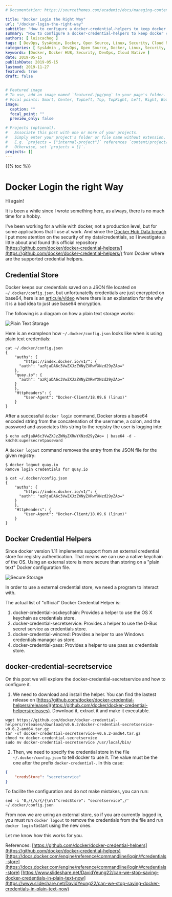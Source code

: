 ```yaml
---
# Documentation: https://sourcethemes.com/academic/docs/managing-content/

title: "Docker Login the Right Way"
url: "/docker-login-the-right-way"
subtitle: "How to configure a docker-credential-helpers to keep docker credentials safe on Linux"
summary: "How to configure a docker-credential-helpers to keep docker credentials safe on Linux"
authors: [ luiscachog ]
tags: [ DevOps, SysAdmin, Docker, Open Source, Linux, Security, Cloud Native ]
categories: [ SysAdmin , DevOps, Open Source, Docker, Linux, Security, Cloud Native ]
keywords: [Docker, Docker HUB, Security, DevOps, Cloud Native ]
date: 2019-05-15
publishDate: 2019-05-15
lastmod: 2019-11-27
featured: true
draft: false


# Featured image
# To use, add an image named `featured.jpg/png` to your page's folder.
# Focal points: Smart, Center, TopLeft, Top, TopRight, Left, Right, BottomLeft, Bottom, BottomRight.
image:
  caption: ""
  focal_point: ""
  preview_only: false

# Projects (optional).
#   Associate this post with one or more of your projects.
#   Simply enter your project's folder or file name without extension.
#   E.g. `projects = ["internal-project"]` references `content/project/deep-learning/index.md`.
#   Otherwise, set `projects = []`.
projects: []
---
```


{{% toc %}}

# Docker Login the right Way

Hi again!

It is been a while since I wrote something here, as always, there is no much time for a hobby.

I've been working for a while with docker, not a production level, but for some applications that I use at work.
And since the [Docker Hub Data breach](https://www.theinquirer.net/inquirer/news/3074793/docker-hub-breach) I put more atention on the security of my data/credentials, so I investigate a little about and found this official repository [https://github.com/docker/docker-credential-helpers/](https://github.com/docker/docker-credential-helpers/) from Docker where are the supported credential helpers.

## Credential Store

Docker keeps our credentials saved on a JSON file located on ```~/.docker/config.json```, but unfortunatelly credentials are just encrypted on base64, here is an [articule/video](https://fosdem.org/2019/schedule/event/base64_not_encryption/) where there is an explanation for the why it is a bad idea to just use base64 encryption.

The following is a diagram on how a plain text storage works:

![Plain Text Storage](/media/posts/docker-login-the-right-way/DockerPlainTextCredentials.png)

Here is an exampleon how ```~/.docker/config.json``` looks like when is using plain text credentials:

```shell
cat ~/.docker/config.json
{
	"auths": {
		"https://index.docker.io/v1/": {
      "auth": "azRjaDA6c3VwZXJzZWNyZXRwYXNzd29yZAo="
    },
    "quay.io": {
      "auth": "azRjaDA6c3VwZXJzZWNyZXRwYXNzd29yZAo="
    }
	},
	"HttpHeaders": {
		"User-Agent": "Docker-Client/18.09.6 (linux)"
	}
}
```

After a successful ```docker login``` command, Docker stores a base64 encoded string from the concatenation of the username, a colon, and the password and associates this string to the registry the user is logging into:

```shell
$ echo azRjaDA6c3VwZXJzZWNyZXRwYXNzd29yZAo= | base64 -d -
k4ch0:supersecretpassword
```

A ```docker logout``` command removes the entry from the JSON file for the given registry:

```shell
$ docker logout quay.io
Remove login credentials for quay.io

$ cat ~/.docker/config.json
{
	"auths": {
		"https://index.docker.io/v1/": {
      "auth": "azRjaDA6c3VwZXJzZWNyZXRwYXNzd29yZAo="
    }
	},
	"HttpHeaders": {
		"User-Agent": "Docker-Client/18.09.6 (linux)"
	}
}
```

## Docker Credential Helpers

Since docker version 1.11 implements support from an external credential store for registry authentication. That means we can use a native keychain of the OS. Using an external store is more secure than storing on a "plain text" Docker configuration file.



![Secure Storage](/media/posts/docker-login-the-right-way/DockerSecureCredentials.png)

In order to use a external credential store, we need a program to interact with.

The actual list of "official" Docker Credential Helper is:

1. docker-credential-osxkeychain: Provides a helper to use the OS X keychain as credentials store.
2. docker-credential-secretservice: Provides a helper to use the D-Bus secret service as credentials store.
3. docker-credential-wincred: Provides a helper to use Windows credentials manager as store.
4. docker-credential-pass: Provides a helper to use pass as credentials store.

## docker-credential-secretservice

On this post we will explore the docker-credential-secretservice and how to configure it.

1. We need to download and install the helper.
You can find the lastest release on  [https://github.com/docker/docker-credential-helpers/releases](https://github.com/docker/docker-credential-helpers/releases).
Download it, extract it and make it executable.

```shell
wget https://github.com/docker/docker-credential-helpers/releases/download/v0.6.2/docker-credential-secretservice-v0.6.2-amd64.tar.gz
tar -xf docker-credential-secretservice-v0.6.2-amd64.tar.gz
chmod +x docker-credential-secretservice
sudo mv docker-credential-secretservice /usr/local/bin/
```

2. Then, we need to specify the credential store in the file ```~/.docker/config.json``` to tell docker to use it.
The value must be the one after the prefix ```docker-credential-```. In this case:

```json
{
	"credsStore": "secretservice"
}
```
To facilite the configuration and do not make mistakes, you can run:

```shell
sed -i '0,/{/s/{/{\n\t"credsStore": "secretservice",/' ~/.docker/config.json
```

From now we are uning an external store, so if you are currently logged in, you must run ```docker logout``` to remove the credentials from the file and run ```docker login``` tostart using the new ones.

Let me know how this works for you.

References:
[https://github.com/docker/docker-credential-helpers](https://github.com/docker/docker-credential-helpers)
[https://docs.docker.com/engine/reference/commandline/login/#credentials-store](https://docs.docker.com/engine/reference/commandline/login/#credentials-store)
[https://www.slideshare.net/DavidYeung22/can-we-stop-saving-docker-credentials-in-plain-text-now](https://www.slideshare.net/DavidYeung22/can-we-stop-saving-docker-credentials-in-plain-text-now)
